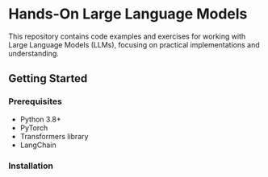 # Hands-On Large Language Models

This repository contains code examples and exercises for working with Large Language Models (LLMs), focusing on practical implementations and understanding.

## Getting Started

### Prerequisites
- Python 3.8+
- PyTorch
- Transformers library
- LangChain

### Installation
